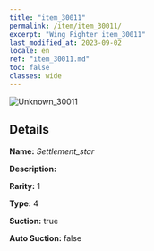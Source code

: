 ```yaml
---
title: "item_30011"
permalink: /item/item_30011/
excerpt: "Wing Fighter item_30011"
last_modified_at: 2023-09-02
locale: en
ref: "item_30011.md"
toc: false
classes: wide
---
```



 ![Unknown_30011](/images/item/Settlement_star_p.png)



## Details

 **Name:** *Settlement_star* 

 **Description:** 

 **Rarity:** 1 

 **Type:** 4 

 **Suction:** true 

 **Auto Suction:** false 


